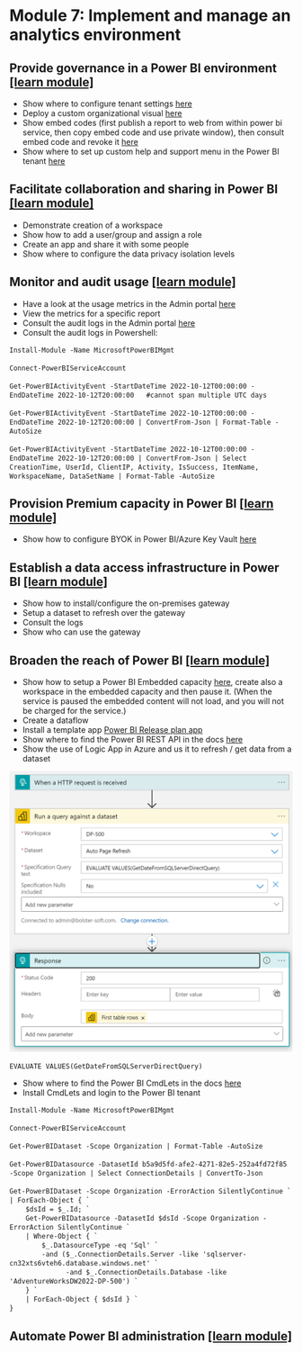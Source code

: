# Module 7: Implement and manage an analytics environment

## Provide governance in a Power BI environment [[learn module]](https://learn.microsoft.com/training/modules/power-bi-admin-governance)

- Show where to configure tenant settings [here](https://app.powerbi.com/admin-portal/tenantSettings)
- Deploy a custom organizational visual [here](https://app.powerbi.com/admin-portal/organizationVisuals)
- Show embed codes (first publish a report to web from within power bi service, then copy embed code and use private window), then consult embed code and revoke it [here](https://app.powerbi.com/admin-portal/embedCodes)
- Show where to set up custom help and support menu in the Power BI tenant [here](https://app.powerbi.com/admin-portal/tenantSettings)

## Facilitate collaboration and sharing in Power BI [[learn module]](https://learn.microsoft.com/training/modules/power-bi-admin-collaboration)

- Demonstrate creation of a workspace
- Show how to add a user/group and assign a role
- Create an app and share it with some people
- Show where to configure the data privacy isolation levels

## Monitor and audit usage [[learn module]](https://learn.microsoft.com/training/modules/power-bi-admin-monitor)

- Have a look at the usage metrics in the Admin portal [here](https://app.powerbi.com/admin-portal/usageMetrics)
- View the metrics for a specific report
- Consult the audit logs in the Admin portal [here](https://app.powerbi.com/admin-portal/auditLogs)
- Consult the audit logs in Powershell:

```pwsh
Install-Module -Name MicrosoftPowerBIMgmt

Connect-PowerBIServiceAccount

Get-PowerBIActivityEvent -StartDateTime 2022-10-12T00:00:00 -EndDateTime 2022-10-12T20:00:00   #cannot span multiple UTC days

Get-PowerBIActivityEvent -StartDateTime 2022-10-12T00:00:00 -EndDateTime 2022-10-12T20:00:00 | ConvertFrom-Json | Format-Table -AutoSize

Get-PowerBIActivityEvent -StartDateTime 2022-10-12T00:00:00 -EndDateTime 2022-10-12T20:00:00 | ConvertFrom-Json | Select CreationTime, UserId, ClientIP, Activity, IsSuccess, ItemName, WorkspaceName, DataSetName | Format-Table -AutoSize
```

## Provision Premium capacity in Power BI [[learn module]](https://learn.microsoft.com/training/modules/power-bi-admin-premium)

- Show how to configure BYOK in Power BI/Azure Key Vault [here](https://learn.microsoft.com/en-us/power-bi/enterprise/service-encryption-byok)

## Establish a data access infrastructure in Power BI [[learn module]](https://learn.microsoft.com/training/modules/power-bi-admin-infrastructure)

- Show how to install/configure the on-premises gateway
- Setup a dataset to refresh over the gateway
- Consult the logs
- Show who can use the gateway

## Broaden the reach of Power BI [[learn module]](https://learn.microsoft.com/training/modules/power-bi-admin-reach)

- Show how to setup a Power BI Embedded capacity [here](https://portal.azure.com/?feature.customportal=false#create/Microsoft.PowerBIDedicated), create also a workspace in the embedded capacity and then pause it. (When the service is paused the embedded content will not load, and you will not be charged for the service.)
- Create a dataflow
- Install a template app [Power BI Release plan app](https://appsource.microsoft.com/en-us/product/power-bi/pbicat.powerbi-release-plan?tab=overview)
- Show where to find the Power BI REST API in the docs [here](https://learn.microsoft.com/en-us/rest/api/power-bi/)
- Show the use of Logic App in Azure and us it to refresh / get data from a dataset

![image](/demo/Module-07-assets/Logic%20App.png)

```dax
EVALUATE VALUES(GetDateFromSQLServerDirectQuery)
```

- Show where to find the Power BI CmdLets in the docs [here](https://learn.microsoft.com/en-us/powershell/power-bi/overview?view=powerbi-ps)
- Install CmdLets and login to the Power BI tenant

```pwsh
Install-Module -Name MicrosoftPowerBIMgmt

Connect-PowerBIServiceAccount

Get-PowerBIDataset -Scope Organization | Format-Table -AutoSize

Get-PowerBIDatasource -DatasetId b5a9d5fd-afe2-4271-82e5-252a4fd72f85 -Scope Organization | Select ConnectionDetails | ConvertTo-Json

Get-PowerBIDataset -Scope Organization -ErrorAction SilentlyContinue `
| ForEach-Object { `
    $dsId = $_.Id; `
    Get-PowerBIDatasource -DatasetId $dsId -Scope Organization -ErrorAction SilentlyContinue `
    | Where-Object { `
        $_.DatasourceType -eq 'Sql' `
        -and ($_.ConnectionDetails.Server -like 'sqlserver-cn32xts6vteh6.database.windows.net' `
              -and $_.ConnectionDetails.Database -like 'AdventureWorksDW2022-DP-500') `
    } `
    | ForEach-Object { $dsId } `
}
```

## Automate Power BI administration [[learn module]](https://learn.microsoft.com/training/modules/power-bi-admin-automate)
